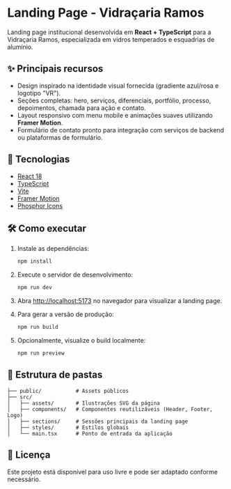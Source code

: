 # Landing Page - Vidraçaria Ramos

Landing page institucional desenvolvida em **React + TypeScript** para a Vidraçaria Ramos, especializada em vidros temperados e esquadrias de alumínio.

## ✨ Principais recursos

- Design inspirado na identidade visual fornecida (gradiente azul/rosa e logotipo "VR").
- Seções completas: hero, serviços, diferenciais, portfólio, processo, depoimentos, chamada para ação e contato.
- Layout responsivo com menu mobile e animações suaves utilizando **Framer Motion**.
- Formulário de contato pronto para integração com serviços de backend ou plataformas de formulário.

## 🚀 Tecnologias

- [React 18](https://react.dev/)
- [TypeScript](https://www.typescriptlang.org/)
- [Vite](https://vitejs.dev/)
- [Framer Motion](https://www.framer.com/motion/)
- [Phosphor Icons](https://phosphoricons.com/)

## 🛠️ Como executar

1. Instale as dependências:

   ```bash
   npm install
   ```

2. Execute o servidor de desenvolvimento:

   ```bash
   npm run dev
   ```

3. Abra [http://localhost:5173](http://localhost:5173) no navegador para visualizar a landing page.

4. Para gerar a versão de produção:

   ```bash
   npm run build
   ```

5. Opcionalmente, visualize o build localmente:

   ```bash
   npm run preview
   ```

## 📁 Estrutura de pastas

```
├── public/           # Assets públicos
├── src/
│   ├── assets/       # Ilustrações SVG da página
│   ├── components/   # Componentes reutilizáveis (Header, Footer, Logo)
│   ├── sections/     # Sessões principais da landing page
│   ├── styles/       # Estilos globais
│   └── main.tsx      # Ponto de entrada da aplicação
```

## 📄 Licença

Este projeto está disponível para uso livre e pode ser adaptado conforme necessário.
